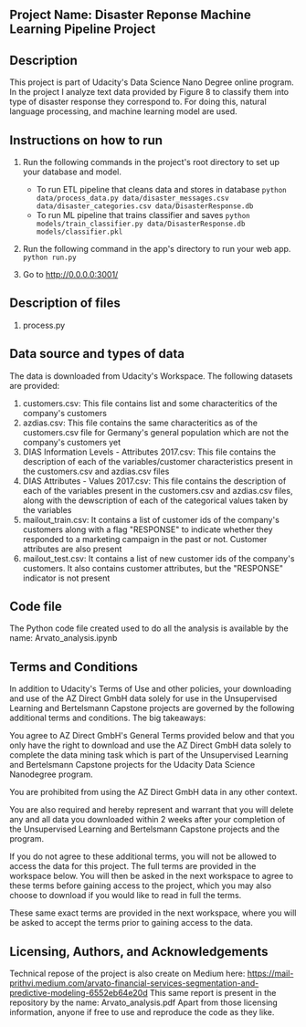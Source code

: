 ## Project Name: Disaster Reponse Machine Learning Pipeline Project

## Description
This project is part of Udacity's Data Science Nano Degree online program. In the project I analyze text data provided by Figure 8 to classify them into type of disaster response they correspond to. For doing this, natural language processing, and machine learning model are used.

## Instructions on how to run
1. Run the following commands in the project's root directory to set up your database and model.

    - To run ETL pipeline that cleans data and stores in database
        `python data/process_data.py data/disaster_messages.csv data/disaster_categories.csv data/DisasterResponse.db`
    - To run ML pipeline that trains classifier and saves
        `python models/train_classifier.py data/DisasterResponse.db models/classifier.pkl`

2. Run the following command in the app's directory to run your web app.
    `python run.py`

3. Go to http://0.0.0.0:3001/

## Description of files
1. process.py 


## Data source and types of data
The data is downloaded from Udacity's Workspace. The following datasets are provided:
1. customers.csv: This file contains list and some characteritics of the company's customers
2. azdias.csv: This file contains the same characteritics as of the customers.csv file for Germany's general population which are not the company's customers yet
3. DIAS Information Levels - Attributes 2017.csv: This file contains the description of each of the variables/customer characteristics present in the customers.csv and azdias.csv files
4. DIAS Attributes - Values 2017.csv: This file contains the description of each of the variables present in the customers.csv and azdias.csv files, along with the dewscription of each of the categorical values taken by the variables
5. mailout_train.csv: It contains a list of customer ids of the company's customers along with a flag "RESPONSE" to indicate whether they responded to a marketing campaign in the past or not. Customer attributes are also present
6. mailout_test.csv: It contains a list of new customer ids of the company's customers. It also contains customer attributes, but the "RESPONSE" indicator is not present


## Code file
The Python code file created used to do all the analysis is available by the name: Arvato_analysis.ipynb

## Terms and Conditions
In addition to Udacity's Terms of Use and other policies, your downloading and use of the AZ Direct GmbH data solely for use in the Unsupervised Learning and Bertelsmann Capstone projects are governed by the following additional terms and conditions. The big takeaways:

You agree to AZ Direct GmbH's General Terms provided below and that you only have the right to download and use the AZ Direct GmbH data solely to complete the data mining task which is part of the Unsupervised Learning and Bertelsmann Capstone projects for the Udacity Data Science Nanodegree program.

You are prohibited from using the AZ Direct GmbH data in any other context.

You are also required and hereby represent and warrant that you will delete any and all data you downloaded within 2 weeks after your completion of the Unsupervised Learning and Bertelsmann Capstone projects and the program.

If you do not agree to these additional terms, you will not be allowed to access the data for this project.
The full terms are provided in the workspace below. You will then be asked in the next workspace to agree to these terms before gaining access to the project, which you may also choose to download if you would like to read in full the terms.

These same exact terms are provided in the next workspace, where you will be asked to accept the terms prior to gaining access to the data.

## Licensing, Authors, and Acknowledgements
Technical repose of the project is also create on Medium here: https://mail-prithvi.medium.com/arvato-financial-services-segmentation-and-predictive-modeling-6552eb64e20d
This same report is present in the repository by the name: Arvato_analysis.pdf
Apart from those licensing information, anyone if free to use and reproduce the code as they like.



